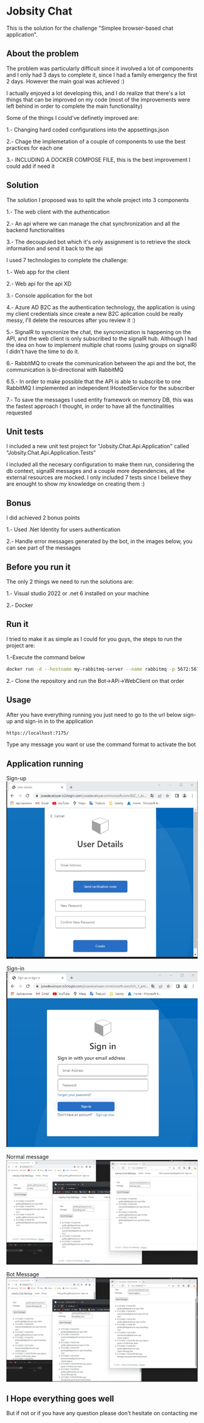 # Jobsity Chat

This is the solution for the challenge "Simplee browser-based chat application".

## About the problem

The problem was particularly difficult since it involved a lot of components and I only had 3 days to complete it, since I had a family emergency the first 2 days. However the main goal was achieved :) 

I actually enjoyed a lot developing this, and I do realize that there's a lot things that can be improved on my code (most of the improvements were left behind in order to complete the main functionality)

Some of the things I could've definetly improved are:

1.- Changing hard coded configurations into the appsettings.json

2.- Chage the implemetation of a couple of components to use the best practices for each one

3.- INCLUDING A DOCKER COMPOSE FILE, this is the best improvement I could add if need it

## Solution
The solution I proposed was to split the whole project into 3 components 

1.- The web client with the authentication 

2.- An api where we can manage the chat synchronization and all the backend functionalities

3.- The decoupuled bot which it's only assignment is to retrieve the stock information and send it back to the api

I used 7 technologies to complete the challenge:

1.- Web app for the client

2.- Web api for the api XD

3.- Console application for the bot

4.- Azure AD B2C as the authentication technology, the application is using my client credentials since create a new B2C aplication could be really messy, I'll delete the resources after you review it :)

5.- SignalR to syncronize the chat, the syncronization is happening on the API, and the web client is only subscribed to the signalR hub. Although I had the idea on how to implement multiple chat rooms (using groups on signalR) I didn't have the time to do it.

6.- RabbitMQ to create the communication between the api and the bot, the communication is bi-directional with RabbitMQ 

6.5.- In order to make possible that the API is able to subscribe to one RabbitMQ I implemented an independent IHostedService for the subscriber

7.- To save the messages I used entity framework on memory DB, this was the fastest approach I thought, in order to have all the functinalities requested 

## Unit tests

I included a new unit test project for "Jobsity.Chat.Api.Application" called "Jobsity.Chat.Api.Application.Tests"

I included all the necesary configuration to make them run, considering the db context, signalR messages and a couple more dependencies, all the external resources are mocked. 
I only included 7 tests since I believe they are enought to show my knowledge on creating them :)


## Bonus

I did achieved 2 bonus points

1.- Used .Net Identity for users authentication

2.- Handle error messages generated by the bot, in the images below, you can see part of the messages


## Before you run it

The only 2 things we need to run the solutions are:

1.- Visual studio 2022 or .net 6 installed on your machine

2.- Docker

## Run it

I tried to make it as simple as I could for you guys, the steps to run the project are:

1.-Execute the command below 
```bash
docker run -d --hostname my-rabbitmq-server --name rabbitmq -p 5672:5672 -p 15672:15672 rabbitmq:3-management
```

2.- Clone the repository and run the Bot->APi->WebClient on that order

## Usage

After you have everything running you just need to go to the url below sign-up and sign-in in to the application

```bash
https://localhost:7175/
```

Type any message you want or use the command format to activate the bot

## Application running

Sign-up
![Sign-up](Images/SignUp.jpg)

Sign-in
![Sign-in](Images/SignIn.jpg)

Normal message
![Normal message](Images/Normal.jpg)

Bot Message
![Bot Message](Images/Bot.jpg)



## I Hope everything goes well

But if not or if you have any question please don't hesitate on contacting me 